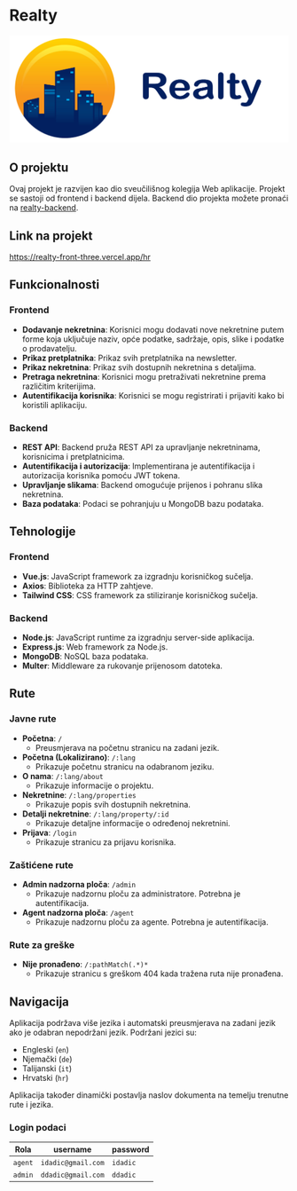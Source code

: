 # Realty

![Realty Logo](./src/assets/realty_logo.png)

## O projektu

Ovaj projekt je razvijen kao dio sveučilišnog kolegija Web aplikacije. Projekt se sastoji od frontend i backend dijela. Backend dio projekta možete pronaći na [realty-backend](https://github.com/petarally/realty-backend).

## Link na projekt

https://realty-front-three.vercel.app/hr

## Funkcionalnosti

### Frontend

- **Dodavanje nekretnina**: Korisnici mogu dodavati nove nekretnine putem forme koja uključuje naziv, opće podatke, sadržaje, opis, slike i podatke o prodavatelju.
- **Prikaz pretplatnika**: Prikaz svih pretplatnika na newsletter.
- **Prikaz nekretnina**: Prikaz svih dostupnih nekretnina s detaljima.
- **Pretraga nekretnina**: Korisnici mogu pretraživati nekretnine prema različitim kriterijima.
- **Autentifikacija korisnika**: Korisnici se mogu registrirati i prijaviti kako bi koristili aplikaciju.

### Backend

- **REST API**: Backend pruža REST API za upravljanje nekretninama, korisnicima i pretplatnicima.
- **Autentifikacija i autorizacija**: Implementirana je autentifikacija i autorizacija korisnika pomoću JWT tokena.
- **Upravljanje slikama**: Backend omogućuje prijenos i pohranu slika nekretnina.
- **Baza podataka**: Podaci se pohranjuju u MongoDB bazu podataka.

## Tehnologije

### Frontend

- **Vue.js**: JavaScript framework za izgradnju korisničkog sučelja.
- **Axios**: Biblioteka za HTTP zahtjeve.
- **Tailwind CSS**: CSS framework za stiliziranje korisničkog sučelja.

### Backend

- **Node.js**: JavaScript runtime za izgradnju server-side aplikacija.
- **Express.js**: Web framework za Node.js.
- **MongoDB**: NoSQL baza podataka.
- **Multer**: Middleware za rukovanje prijenosom datoteka.

## Rute

### Javne rute

- **Početna**: `/`
  - Preusmjerava na početnu stranicu na zadani jezik.
- **Početna (Lokalizirano)**: `/:lang`
  - Prikazuje početnu stranicu na odabranom jeziku.
- **O nama**: `/:lang/about`
  - Prikazuje informacije o projektu.
- **Nekretnine**: `/:lang/properties`
  - Prikazuje popis svih dostupnih nekretnina.
- **Detalji nekretnine**: `/:lang/property/:id`
  - Prikazuje detaljne informacije o određenoj nekretnini.
- **Prijava**: `/login`
  - Prikazuje stranicu za prijavu korisnika.

### Zaštićene rute

- **Admin nadzorna ploča**: `/admin`
  - Prikazuje nadzornu ploču za administratore. Potrebna je autentifikacija.
- **Agent nadzorna ploča**: `/agent`
  - Prikazuje nadzornu ploču za agente. Potrebna je autentifikacija.

### Rute za greške

- **Nije pronađeno**: `/:pathMatch(.*)*`
  - Prikazuje stranicu s greškom 404 kada tražena ruta nije pronađena.

## Navigacija

Aplikacija podržava više jezika i automatski preusmjerava na zadani jezik ako je odabran nepodržani jezik. Podržani jezici su:

- Engleski (`en`)
- Njemački (`de`)
- Talijanski (`it`)
- Hrvatski (`hr`)

Aplikacija također dinamički postavlja naslov dokumenta na temelju trenutne rute i jezika.

### Login podaci

| Rola    | username           | password |
| ------- | ------------------ | -------- |
| `agent` | `idadic@gmail.com` | `idadic` |
| `admin` | `ddadic@gmail.com` | `ddadic` |
